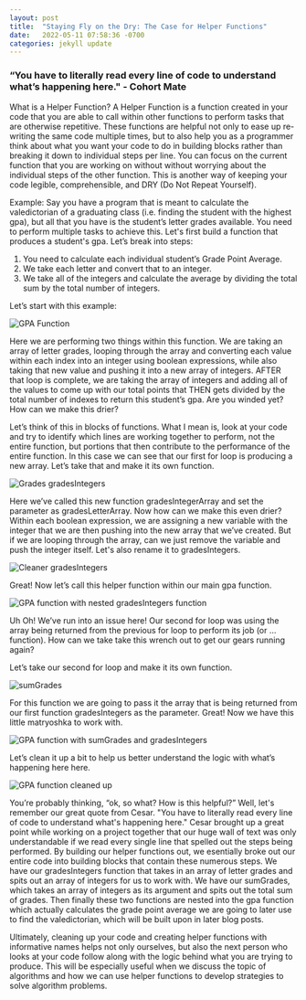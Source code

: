 ```yaml
---
layout: post
title:  "Staying Fly on the Dry: The Case for Helper Functions"
date:   2022-05-11 07:58:36 -0700
categories: jekyll update
---
```


### “You have to literally read every line of code to understand what’s happening here." - Cohort Mate 

What is a Helper Function? A Helper Function is a function created in your code that you are able to call within other functions to perform tasks that are otherwise repetitive. These functions are helpful not only to ease up re-writing the same code multiple times, but to also help you as a programmer think about what you want your code to do in building blocks rather than breaking it down to individual steps per line. You can focus on the current function that you are working on without without worrying about the individual steps of the other function. This is another way of keeping your code legible, comprehensible, and DRY (Do Not Repeat Yourself).

Example: Say you have a program that is meant to calculate the valedictorian of a graduating class (i.e. finding the student with the highest gpa), but all that you have is the student’s letter grades available. You need to perform multiple tasks to achieve this. Let's first build a function that produces a student's gpa. Let’s break into steps:

1. You need to calculate each individual student’s Grade Point Average.
2. We take each letter and convert that to an integer.
3. We take all of the integers and calculate the average by dividing the total sum by the total number of integers.

Let’s start with this example:

![GPA Function](/my-blog/assets/image1.png)

Here we are performing two things within this function. We are taking an array of letter grades, looping through the array and converting each value within each index into an integer using boolean expressions, while also taking that new value and pushing it into a new array of integers. AFTER that loop is complete, we are taking the array of integers and adding all of the values to come up with our total points that THEN gets divided by the total number of indexes to return this student’s gpa. Are you winded yet? How can we make this drier?

Let’s think of this in blocks of functions. What I mean is, look at your code and try to identify which lines are working together to perform, not the entire function, but portions that then contribute to the performance of the entire function. In this case we can see that our first for loop is producing a new array. Let’s take that and make it its own function.

![Grades gradesIntegers](/my-blog/assets/image2.png)

Here we’ve called this new function gradesIntegerArray and set the parameter as gradesLetterArray. Now how can we make this even drier? Within each boolean expression, we are assigning a new variable with the integer that we are then pushing into the new array that we’ve created. But if we are looping through the array, can we just remove the variable and push the integer itself. Let's also rename it to gradesIntegers.

![Cleaner gradesIntegers](/my-blog/assets/image11.png)

Great! Now let’s call this helper function within our main gpa function.

![GPA function with nested gradesIntegers function](/my-blog/assets/image4.png)

Uh Oh! We’ve run into an issue here! Our second for loop was using the array being returned from the previous for loop to perform its job (or …function). How can we take take this wrench out to get our gears running again?

Let’s take our second for loop and make it its own function. 

![sumGrades](/my-blog/assets/image11.png)

For this function we are going to pass it the array that is being returned from our first function gradesIntegers as the parameter. Great! Now we have this little matryoshka to work with.


![GPA function with sumGrades and gradesIntegers](/my-blog/assets/image8.png)

Let’s clean it up a bit to help us better understand the logic with what’s happening here here.

![GPA function cleaned up](/my-blog/assets/image9.png)

You’re probably thinking, “ok, so what? How is this helpful?” Well, let's remember our great quote from Cesar. "You have to literally read every line of code to understand what's happening here." Cesar brought up a great point while working on a project together that our huge wall of text was only understandable if we read every single line that spelled out the steps being performed. By building our helper functions out, we esentially broke out our entire code into building blocks that contain these numerous steps. We have our gradesIntegers function that takes in an array of letter grades and spits out an array of integers for us to work with. We have our sumGrades, which takes an array of integers as its argument and spits out the total sum of grades. Then finally these two functions are nested into the gpa function which actually calculates the grade point average we are going to later use to find the valedictorian, which will be built upon in later blog posts.

Ultimately, cleaning up your code and creating helper functions with informative names helps not only ourselves, but also the next person who looks at your code follow along with the logic behind what you are trying to produce. This will be especially useful when we discuss the topic of algorithms and how we can use helper functions to develop strategies to solve algorithm problems.